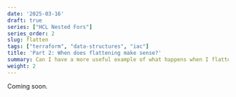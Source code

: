 ```yaml
---
date: '2025-03-16'
draft: true
series: ["HCL Nested Fors"]
series_order: 2
slug: flatten
tags: ["terraform", "data-structures", "iac"]
title: 'Part 2: When does flattening make sense?'
summary: Can I have a more useful example of what happens when I flatten nested lists?
weight: 2
---
```


Coming soon.
